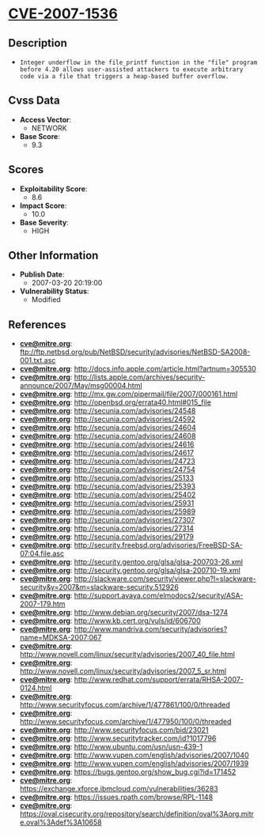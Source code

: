 
# [CVE-2007-1536](ftp://ftp.netbsd.org/pub/NetBSD/security/advisories/NetBSD-SA2008-001.txt.asc)

## Description

- `Integer underflow in the file_printf function in the "file" program before 4.20 allows user-assisted attackers to execute arbitrary code via a file that triggers a heap-based buffer overflow.`

## Cvss Data

- **Access Vector**:
  - NETWORK
- **Base Score**:
  - 9.3

## Scores

- **Exploitability Score**:
  - 8.6
- **Impact Score**:
  - 10.0
- **Base Severity**:
  - HIGH

## Other Information

- **Publish Date**:
  - 2007-03-20 20:19:00
- **Vulnerability Status**:
  - Modified

## References

- **cve@mitre.org**: ftp://ftp.netbsd.org/pub/NetBSD/security/advisories/NetBSD-SA2008-001.txt.asc
- **cve@mitre.org**: http://docs.info.apple.com/article.html?artnum=305530
- **cve@mitre.org**: http://lists.apple.com/archives/security-announce/2007/May/msg00004.html
- **cve@mitre.org**: http://mx.gw.com/pipermail/file/2007/000161.html
- **cve@mitre.org**: http://openbsd.org/errata40.html#015_file
- **cve@mitre.org**: http://secunia.com/advisories/24548
- **cve@mitre.org**: http://secunia.com/advisories/24592
- **cve@mitre.org**: http://secunia.com/advisories/24604
- **cve@mitre.org**: http://secunia.com/advisories/24608
- **cve@mitre.org**: http://secunia.com/advisories/24616
- **cve@mitre.org**: http://secunia.com/advisories/24617
- **cve@mitre.org**: http://secunia.com/advisories/24723
- **cve@mitre.org**: http://secunia.com/advisories/24754
- **cve@mitre.org**: http://secunia.com/advisories/25133
- **cve@mitre.org**: http://secunia.com/advisories/25393
- **cve@mitre.org**: http://secunia.com/advisories/25402
- **cve@mitre.org**: http://secunia.com/advisories/25931
- **cve@mitre.org**: http://secunia.com/advisories/25989
- **cve@mitre.org**: http://secunia.com/advisories/27307
- **cve@mitre.org**: http://secunia.com/advisories/27314
- **cve@mitre.org**: http://secunia.com/advisories/29179
- **cve@mitre.org**: http://security.freebsd.org/advisories/FreeBSD-SA-07:04.file.asc
- **cve@mitre.org**: http://security.gentoo.org/glsa/glsa-200703-26.xml
- **cve@mitre.org**: http://security.gentoo.org/glsa/glsa-200710-19.xml
- **cve@mitre.org**: http://slackware.com/security/viewer.php?l=slackware-security&y=2007&m=slackware-security.512926
- **cve@mitre.org**: http://support.avaya.com/elmodocs2/security/ASA-2007-179.htm
- **cve@mitre.org**: http://www.debian.org/security/2007/dsa-1274
- **cve@mitre.org**: http://www.kb.cert.org/vuls/id/606700
- **cve@mitre.org**: http://www.mandriva.com/security/advisories?name=MDKSA-2007:067
- **cve@mitre.org**: http://www.novell.com/linux/security/advisories/2007_40_file.html
- **cve@mitre.org**: http://www.novell.com/linux/security/advisories/2007_5_sr.html
- **cve@mitre.org**: http://www.redhat.com/support/errata/RHSA-2007-0124.html
- **cve@mitre.org**: http://www.securityfocus.com/archive/1/477861/100/0/threaded
- **cve@mitre.org**: http://www.securityfocus.com/archive/1/477950/100/0/threaded
- **cve@mitre.org**: http://www.securityfocus.com/bid/23021
- **cve@mitre.org**: http://www.securitytracker.com/id?1017796
- **cve@mitre.org**: http://www.ubuntu.com/usn/usn-439-1
- **cve@mitre.org**: http://www.vupen.com/english/advisories/2007/1040
- **cve@mitre.org**: http://www.vupen.com/english/advisories/2007/1939
- **cve@mitre.org**: https://bugs.gentoo.org/show_bug.cgi?id=171452
- **cve@mitre.org**: https://exchange.xforce.ibmcloud.com/vulnerabilities/36283
- **cve@mitre.org**: https://issues.rpath.com/browse/RPL-1148
- **cve@mitre.org**: https://oval.cisecurity.org/repository/search/definition/oval%3Aorg.mitre.oval%3Adef%3A10658
